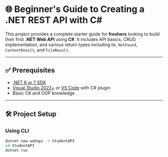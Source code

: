 # 🌐 Beginner's Guide to Creating a .NET REST API with C#

This project provides a complete starter guide for **freshers** looking to build their first **.NET Web API** using **C#**. It includes API basics, CRUD implementation, and various return types including `Ok`, `NotFound`, `ContentResult`, and `FileResult`.

---

## ✅ Prerequisites

- [.NET 6 or 7 SDK](https://dotnet.microsoft.com/en-us/download)
- [Visual Studio 2022+](https://visualstudio.microsoft.com/) or [VS Code](https://code.visualstudio.com/) with C# plugin
- Basic C# and OOP knowledge

---

## 🛠️ Project Setup

### Using CLI

```bash
dotnet new webapi -n StudentAPI
cd StudentAPI
dotnet run

